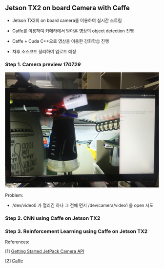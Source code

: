 ## Jetson TX2 on board Camera with Caffe

* Jetson TX2의 on board camera를 이용하여 실시간 스트림
* Caffe를 이용하여 카메라에서 받아온 영상의 object detection 진행
* Caffe + Cuda C++으로 영상을 이용한 강화학습 진행

* 차후 소스코드 정리하여 업로드 예정

### Step 1. Camera preview _170729_

![Preview](https://github.com/engelin/engelin.github.io/blob/master/images/%ED%94%84%EB%A6%AC%EB%B7%B0%ED%85%8C%EC%8A%A4%ED%8A%B8.jpg?raw=true)

Problem:
- /dev/video0 가 열리긴 하나 그 전에 먼저 /dev/camera/video1 을 open 시도

### Step 2. CNN using Caffe on Jetson TX2


### Step 3. Reinforcement Learning using Caffe on Jetson TX2


References:

[1] [Getting Started JetPack Camera API](http://on-demand.gputechconf.com/gtc/2016/webinar/getting-started-jetpack-camera-api.pdf)

[2] [Caffe](http://caffe.berkeleyvision.org/)
